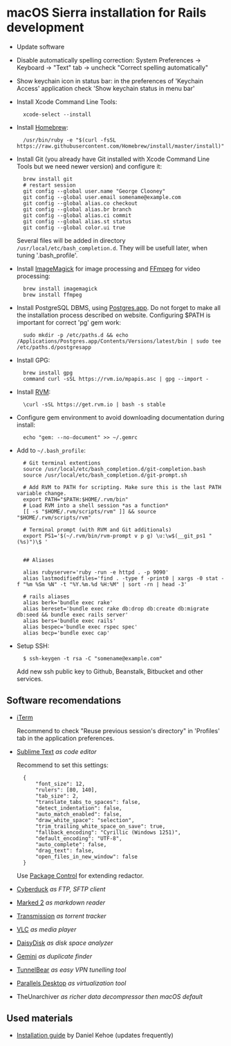 macOS Sierra installation for Rails development
===============================================

* Update software

* Disable automatically spelling correction: System Preferences -> Keyboard ->
    "Text" tab -> uncheck "Correct spelling automatically"

* Show keychain icon in status bar: in the preferences of 'Keychain Access'
    application check 'Show keychain status in menu bar'

* Install Xcode Command Line Tools:

        xcode-select --install

* Install [Homebrew](https://brew.sh):

        /usr/bin/ruby -e "$(curl -fsSL https://raw.githubusercontent.com/Homebrew/install/master/install)"

* Install Git (you already have Git installed with Xcode Command Line Tools
    but we need newer version) and configure it:

        brew install git
        # restart session
        git config --global user.name "George Clooney"
        git config --global user.email somename@example.com
        git config --global alias.co checkout
        git config --global alias.br branch
        git config --global alias.ci commit
        git config --global alias.st status
        git config --global color.ui true

    Several files will be added in directory `/usr/local/etc/bash_completion.d`.
    They will be usefull later, when tuning '.bash_profile'.

* Install [ImageMagick](http://www.imagemagick.org) for image processing
    and [FFmpeg](https://ffmpeg.org) for video processing:

        brew install imagemagick
        brew install ffmpeg

* Install PostgreSQL DBMS, using [Postgres.app](https://postgresapp.com).
    Do not forget to make all the installation process described on website.
    Configuring $PATH is important for correct 'pg' gem work:

        sudo mkdir -p /etc/paths.d && echo /Applications/Postgres.app/Contents/Versions/latest/bin | sudo tee /etc/paths.d/postgresapp

* Install GPG:

        brew install gpg
        command curl -sSL https://rvm.io/mpapis.asc | gpg --import -

* Install [RVM](https://rvm.io):

        \curl -sSL https://get.rvm.io | bash -s stable

* Configure gem environment to avoid downloading documentation during install:

        echo "gem: --no-document" >> ~/.gemrc

* Add to `~/.bash_profile`:

        # Git terminal extentions
        source /usr/local/etc/bash_completion.d/git-completion.bash
        source /usr/local/etc/bash_completion.d/git-prompt.sh

        # Add RVM to PATH for scripting. Make sure this is the last PATH variable change.
        export PATH="$PATH:$HOME/.rvm/bin"
        # Load RVM into a shell session *as a function*
        [[ -s "$HOME/.rvm/scripts/rvm" ]] && source "$HOME/.rvm/scripts/rvm"

        # Terminal prompt (with RVM and Git additionals)
        export PS1='$(~/.rvm/bin/rvm-prompt v p g) \u:\w$(__git_ps1 " (%s)")\$ '


        ## Aliases

        alias rubyserver='ruby -run -e httpd . -p 9090'
        alias lastmodifiedfiles='find . -type f -print0 | xargs -0 stat -f "%m %Sm %N" -t "%Y.%m.%d %H:%M" | sort -rn | head -3'

        # rails aliases
        alias berk='bundle exec rake'
        alias bereset='bundle exec rake db:drop db:create db:migrate db:seed && bundle exec rails server'
        alias bers='bundle exec rails'
        alias bespec='bundle exec rspec spec'
        alias becp='bundle exec cap'

* Setup SSH:

        $ ssh-keygen -t rsa -C "somename@example.com"

    Add new ssh public key to Github, Beanstalk, Bitbucket and other services.


Software recomendations
-----------------------

* [iTerm](https://www.iterm2.com/)

    Recommend to check "Reuse previous session's directory" in 'Profiles' tab
    in the application preferences.

* [Sublime Text](http://www.sublimetext.com/) _as code editor_

    Recommend to set this settings:

        {
            "font_size": 12,
            "rulers": [80, 140],
            "tab_size": 2,
            "translate_tabs_to_spaces": false,
            "detect_indentation": false,
            "auto_match_enabled": false,
            "draw_white_space": "selection",
            "trim_trailing_white_space_on_save": true,
            "fallback_encoding": "Cyrillic (Windows 1251)",
            "default_encoding": "UTF-8",
            "auto_complete": false,
            "drag_text": false,
            "open_files_in_new_window": false
        }

    Use [Package Control](https://packagecontrol.io) for extending redactor.

* [Cyberduck](https://cyberduck.io) _as FTP, SFTP client_
* [Marked 2](http://marked2app.com) _as markdown reader_
* [Transmission](https://transmissionbt.com) _as torrent tracker_
* [VLC](http://www.videolan.org) _as media player_
* [DaisyDisk](https://daisydiskapp.com) _as disk space analyzer_
* [Gemini](https://macpaw.com/gemini) _as duplicate finder_
* [TunnelBear](https://www.tunnelbear.com/) _as easy VPN tunelling tool_
* [Parallels Desktop](http://www.parallels.com/ru/products/desktop/) _as virtualization tool_
* TheUnarchiver _as richer data decompressor then macOS default_


Used materials
--------------

* [Installation guide](http://railsapps.github.io/installrubyonrails-mac.html)
  by Daniel Kehoe (updates frequently)
